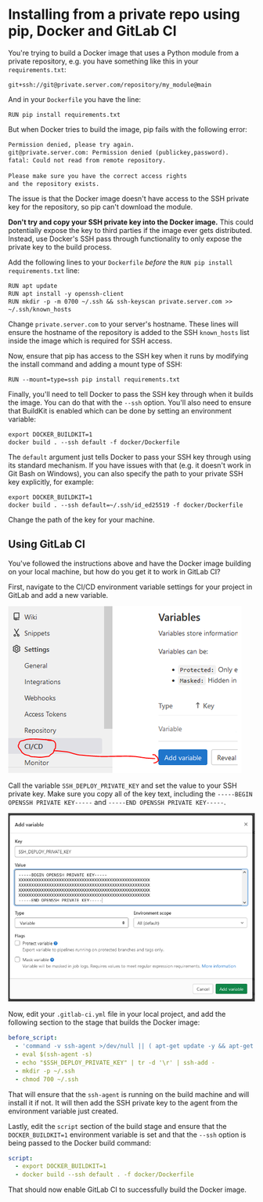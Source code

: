 # Installing from a private repo using pip, Docker and GitLab CI

You're trying to build a Docker image that uses a Python module from a private repository, e.g. you have something like this in your `requirements.txt`:

```shell
git+ssh://git@private.server.com/repository/my_module@main
```
And in your `Dockerfile` you have the line:

```shell
RUN pip install requirements.txt
```
But when Docker tries to build the image, pip fails with the following error:

```shell
Permission denied, please try again.
git@private.server.com: Permission denied (publickey,password).
fatal: Could not read from remote repository.

Please make sure you have the correct access rights
and the repository exists.
```
The issue is that the Docker image doesn't have access to the SSH private key for the repository, so pip can't download the module.

**Don't try and copy your SSH private key into the Docker image.** This could potentially expose the key to third parties if the image ever gets distributed. Instead, use Docker's SSH pass through functionality to only expose the private key to the build process.

Add the following lines to your `Dockerfile` _before_ the `RUN pip install requirements.txt` line:

```shell
RUN apt update
RUN apt install -y openssh-client
RUN mkdir -p -m 0700 ~/.ssh && ssh-keyscan private.server.com >> ~/.ssh/known_hosts
```
Change `private.server.com` to your server's hostname. These lines will ensure the hostname of the repository is added to the SSH `known_hosts` list inside the image which is required for SSH access.

Now, ensure that pip has access to the SSH key when it runs by modifying the install command and adding a mount type of SSH:

```shell
RUN --mount=type=ssh pip install requirements.txt
```

Finally, you'll need to tell Docker to pass the SSH key through when it builds the image. You can do that with the `--ssh` option. You'll also need to ensure that BuildKit is enabled which can be done by setting an environment variable:

```shell
export DOCKER_BUILDKIT=1
docker build . --ssh default -f docker/Dockerfile
```
The `default` argument just tells Docker to pass your SSH key through using its standard mechanism. If you have issues with that (e.g. it doesn't work in Git Bash on Windows), you can also specify the path to your private SSH key explicitly, for example:

```shell
export DOCKER_BUILDKIT=1
docker build . --ssh default=~/.ssh/id_ed25519 -f docker/Dockerfile
```
Change the path of the key for your machine. 

## Using GitLab CI

You've followed the instructions above and have the Docker image building on your local machine, but how do you get it to work in GitLab CI?

First, navigate to the CI/CD environment variable settings for your project in GitLab and add a new variable.

![GitLab Environment Variable](images/ci_env_var.png)

Call the variable `SSH_DEPLOY_PRIVATE_KEY` and set the value to your SSH private key. Make sure you copy all of the key text, including the `-----BEGIN OPENSSH PRIVATE KEY-----` and `-----END OPENSSH PRIVATE KEY-----`.

![Add SSH Key](images/add_ssh_key.png)

Now, edit your `.gitlab-ci.yml` file in your local project, and add the following section to the stage that builds the Docker image:

```yaml
before_script:
  - 'command -v ssh-agent >/dev/null || ( apt-get update -y && apt-get install openssh-client -y )'
  - eval $(ssh-agent -s)
  - echo "$SSH_DEPLOY_PRIVATE_KEY" | tr -d '\r' | ssh-add -
  - mkdir -p ~/.ssh
  - chmod 700 ~/.ssh
```

That will ensure that the `ssh-agent` is running on the build machine and will install it if not. It will then add the SSH private key to the agent from the environment variable just created.

Lastly, edit the `script` section of the build stage and ensure that the `DOCKER_BUILDKIT=1` environment variable is set and that the `--ssh` option is being passed to the Docker build command:

```yaml
script:
  - export DOCKER_BUILDKIT=1
  - docker build --ssh default . -f docker/Dockerfile
```
That should now enable GitLab CI to successfully build the Docker image.